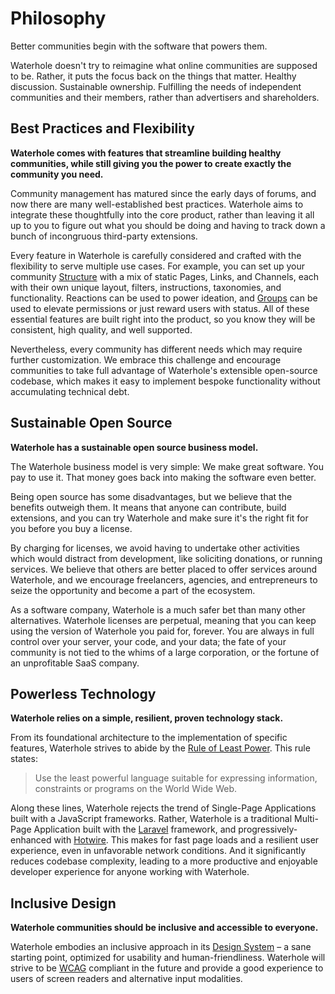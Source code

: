 # Philosophy

Better communities begin with the software that powers them.

Waterhole doesn't try to reimagine what online communities are supposed to be. Rather, it puts the focus back on the things that matter. Healthy discussion. Sustainable ownership. Fulfilling the needs of independent communities and their members, rather than advertisers and shareholders.

## Best Practices and Flexibility

**Waterhole comes with features that streamline building healthy communities, while still giving you the power to create exactly the community you need.**

Community management has matured since the early days of forums, and now there are many well-established best practices. Waterhole aims to integrate these thoughtfully into the core product, rather than leaving it all up to you to figure out what you should be doing and having to track down a bunch of incongruous third-party extensions.

Every feature in Waterhole is carefully considered and crafted with the flexibility to serve multiple use cases. For example, you can set up your community [Structure](./structure.md) with a mix of static Pages, Links, and Channels, each with their own unique layout, filters, instructions, taxonomies, and functionality. Reactions can be used to power ideation, and [Groups](./groups.md) can be used to elevate permissions or just reward users with status. All of these essential features are built right into the product, so you know they will be consistent, high quality, and well supported.

Nevertheless, every community has different needs which may require further customization. We embrace this challenge and encourage communities to take full advantage of Waterhole's extensible open-source codebase, which makes it easy to implement bespoke functionality without accumulating technical debt.

## Sustainable Open Source

**Waterhole has a sustainable open source business model.**

The Waterhole business model is very simple: We make great software. You pay to use it. That money goes back into making the software even better.

Being open source has some disadvantages, but we believe that the benefits outweigh them. It means that anyone can contribute, build extensions, and you can try Waterhole and make sure it's the right fit for you before you buy a license.

By charging for licenses, we avoid having to undertake other activities which would distract from development, like soliciting donations, or running services. We believe that others are better placed to offer services around Waterhole, and we encourage freelancers, agencies, and entrepreneurs to seize the opportunity and become a part of the ecosystem.

As a software company, Waterhole is a much safer bet than many other alternatives. Waterhole licenses are perpetual, meaning that you can keep using the version of Waterhole you paid for, forever. You are always in full control over your server, your code, and your data; the fate of your community is not tied to the whims of a large corporation, or the fortune of an unprofitable SaaS company.

## Powerless Technology

**Waterhole relies on a simple, resilient, proven technology stack.**

From its foundational architecture to the implementation of specific features, Waterhole strives to abide by the [Rule of Least Power](https://www.w3.org/2001/tag/doc/leastPower.html). This rule states:

> Use the least powerful language suitable for expressing information, constraints or programs on the World Wide Web.

Along these lines, Waterhole rejects the trend of Single-Page Applications built with a JavaScript frameworks. Rather, Waterhole is a traditional Multi-Page Application built with the [Laravel](https://laravel.com) framework, and progressively-enhanced with [Hotwire](https://hotwired.dev). This makes for fast page loads and a resilient user experience, even in unfavorable network conditions. And it significantly reduces codebase complexity, leading to a more productive and enjoyable developer experience for anyone working with Waterhole.

## Inclusive Design

**Waterhole communities should be inclusive and accessible to everyone.**

Waterhole embodies an inclusive approach in its [Design System](./design/overview.md) – a sane starting point, optimized for usability and human-friendliness. Waterhole will strive to be [WCAG](https://www.w3.org/TR/WCAG22/) compliant in the future and provide a good experience to users of screen readers and alternative input modalities.
